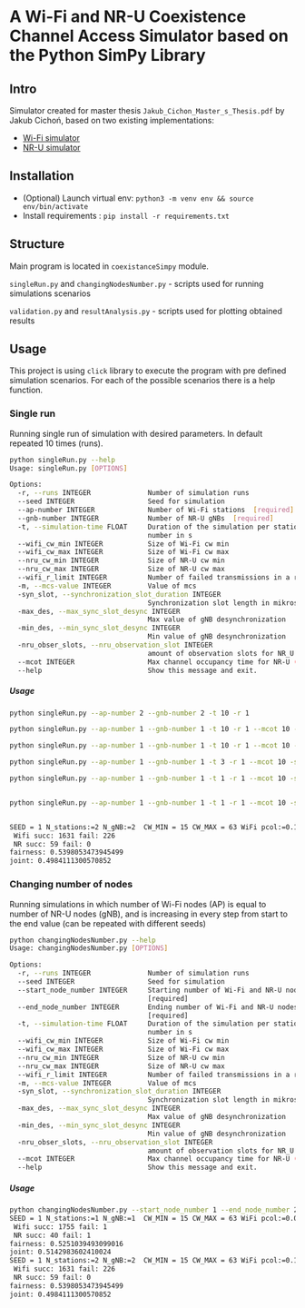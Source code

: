 # A Wi-Fi and NR-U Coexistence Channel Access Simulator based on the Python SimPy Library

## Intro
Simulator created for master thesis `Jakub_Cichon_Master_s_Thesis.pdf` by Jakub Cichoń, based on two existing implementations:
* [Wi-Fi simulator](https://github.com/ToporPawel/DCF-Simpy)
* [NR-U simulator](https://github.com/marekzajac97/nru-channel-access)

## Installation

- (Optional) Launch virtual env: `python3 -m venv env && source env/bin/activate`
- Install requirements : `pip install -r requirements.txt`

## Structure

Main program is located in `coexistanceSimpy` module.

`singleRun.py` and `changingNodesNumber.py` - scripts used for running simulations scenarios

`validation.py` and `resultAnalysis.py` - scripts used for plotting obtained results 


## Usage

This project is using `click` library to execute the program with pre defined simulation scenarios. For each of the possible scenarios there is a help function.

### Single run
Running single run of simulation with desired parameters. In default repeated 10 times (runs).

```bash
python singleRun.py --help
Usage: singleRun.py [OPTIONS]

Options:
  -r, --runs INTEGER              Number of simulation runs
  --seed INTEGER                  Seed for simulation
  --ap-number INTEGER             Number of Wi-Fi stations  [required]
  --gnb-number INTEGER            Number of NR-U gNBs  [required]
  -t, --simulation-time FLOAT     Duration of the simulation per stations
                                  number in s
  --wifi_cw_min INTEGER           Size of Wi-Fi cw min
  --wifi_cw_max INTEGER           Size of Wi-Fi cw max
  --nru_cw_min INTEGER            Size of NR-U cw min
  --nru_cw_max INTEGER            Size of NR-U cw max
  --wifi_r_limit INTEGER          Number of failed transmissions in a row
  -m, --mcs-value INTEGER         Value of mcs
  -syn_slot, --synchronization_slot_duration INTEGER
                                  Synchronization slot length in mikrosecounds
  -max_des, --max_sync_slot_desync INTEGER
                                  Max value of gNB desynchronization
  -min_des, --min_sync_slot_desync INTEGER
                                  Min value of gNB desynchronization
  -nru_obser_slots, --nru_observation_slot INTEGER
                                  amount of observation slots for NR_U
  --mcot INTEGER                  Max channel occupancy time for NR-U (ms)
  --help                          Show this message and exit.

```
##### Usage
```bash
python singleRun.py --ap-number 2 --gnb-number 2 -t 10 -r 1

python singleRun.py --ap-number 1 --gnb-number 1 -t 10 -r 1 --mcot 10 -syn_slot 500

python singleRun.py --ap-number 1 --gnb-number 1 -t 10 -r 1 --mcot 10 -syn_slot 500 --rogue True

python singleRun.py --ap-number 1 --gnb-number 1 -t 3 -r 1 --mcot 10 -syn_slot 500 --rogue True

python singleRun.py --ap-number 1 --gnb-number 1 -t 1 -r 1 --mcot 10 -syn_slot 500 --rogue True


python singleRun.py --ap-number 1 --gnb-number 1 -t 1 -r 1 --mcot 10 -syn_slot 500 --rogue True -wifi_cw_min 1 -wifi_cw_max 1


SEED = 1 N_stations:=2 N_gNB:=2  CW_MIN = 15 CW_MAX = 63 WiFi pcol:=0.1217 WiFi cot:=0.8879164 WiFi eff:=0.88074 gNB pcol:=0.0000 gNB cot:=0.0354 gNB eff:=0.0354  all cot:=0.9233164 all eff:=0.91614
 Wifi succ: 1631 fail: 226
 NR succ: 59 fail: 0
fairness: 0.5398053473945499
joint: 0.4984111300570852
```



### Changing number of nodes

Running simulations in which number of Wi-Fi nodes (AP) is equal to number of NR-U nodes (gNB), and is increasing in every step from start to the end value (can be repeated with different seeds)

```bash
python changingNodesNumber.py --help
Usage: changingNodesNumber.py [OPTIONS]

Options:
  -r, --runs INTEGER              Number of simulation runs
  --seed INTEGER                  Seed for simulation
  --start_node_number INTEGER     Starting number of Wi-Fi and NR-U nodes
                                  [required]
  --end_node_number INTEGER       Ending number of Wi-Fi and NR-U nodes
                                  [required]
  -t, --simulation-time FLOAT     Duration of the simulation per stations
                                  number in s
  --wifi_cw_min INTEGER           Size of Wi-Fi cw min
  --wifi_cw_max INTEGER           Size of Wi-Fi cw max
  --nru_cw_min INTEGER            Size of NR-U cw min
  --nru_cw_max INTEGER            Size of NR-U cw max
  --wifi_r_limit INTEGER          Number of failed transmissions in a row
  -m, --mcs-value INTEGER         Value of mcs
  -syn_slot, --synchronization_slot_duration INTEGER
                                  Synchronization slot length in mikrosecounds
  -max_des, --max_sync_slot_desync INTEGER
                                  Max value of gNB desynchronization
  -min_des, --min_sync_slot_desync INTEGER
                                  Min value of gNB desynchronization
  -nru_obser_slots, --nru_observation_slot INTEGER
                                  amount of observation slots for NR_U
  --mcot INTEGER                  Max channel occupancy time for NR-U (ms)
  --help                          Show this message and exit.

```

##### Usage
```bash
python changingNodesNumber.py --start_node_number 1 --end_node_number 2 -t 10 -r 1
SEED = 1 N_stations:=1 N_gNB:=1  CW_MIN = 15 CW_MAX = 63 WiFi pcol:=0.0006 WiFi cot:=0.955422 WiFi eff:=0.9477 gNB pcol:=0.0244 gNB cot:=0.024 gNB eff:=0.024  all cot:=0.979422 all eff:=0.9717
 Wifi succ: 1755 fail: 1
 NR succ: 40 fail: 1
fairness: 0.5251039493099016
joint: 0.5142983602410024
SEED = 1 N_stations:=2 N_gNB:=2  CW_MIN = 15 CW_MAX = 63 WiFi pcol:=0.1217 WiFi cot:=0.8879164 WiFi eff:=0.88074 gNB pcol:=0.0000 gNB cot:=0.0354 gNB eff:=0.0354  all cot:=0.9233164 all eff:=0.91614
 Wifi succ: 1631 fail: 226
 NR succ: 59 fail: 0
fairness: 0.5398053473945499
joint: 0.4984111300570852
```




